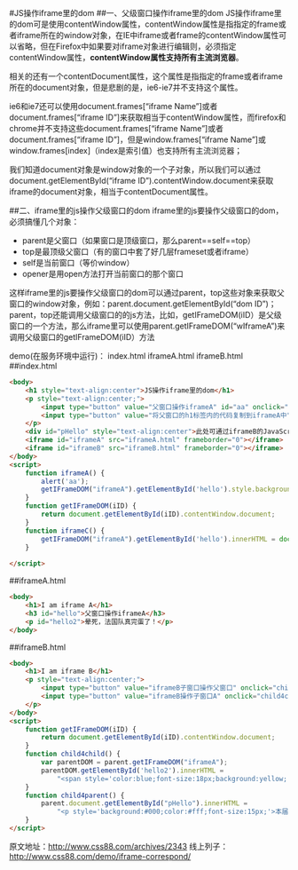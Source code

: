 #JS操作iframe里的dom
##一、父级窗口操作iframe里的dom
JS操作iframe里的dom可是使用contentWindow属性，contentWindow属性是指指定的frame或者iframe所在的window对象，在IE中iframe或者frame的contentWindow属性可以省略，但在Firefox中如果要对iframe对象进行编辑则，必须指定contentWindow属性，**contentWindow属性支持所有主流浏览器**。

相关的还有一个contentDocument属性，这个属性是指指定的frame或者iframe所在的document对象，但是悲剧的是，ie6-ie7并不支持这个属性。

ie6和ie7还可以使用document.frames[“iframe Name”]或者document.frames[“iframe ID”]来获取相当于contentWindow属性，而firefox和chrome并不支持这些document.frames[“iframe Name”]或者document.frames[“iframe ID”]，但是window.frames[“iframe Name”]或window.frames[index]（index是索引值）也支持所有主流浏览器；

我们知道document对象是window对象的一个子对象，所以我们可以通过document.getElementById(“iframe ID”).contentWindow.document来获取iframe的document对象，相当于contentDocument属性。

##二、iframe里的js操作父级窗口的dom
iframe里的js要操作父级窗口的dom，必须搞懂几个对象：

* parent是父窗口（如果窗口是顶级窗口，那么parent==self==top）
* top是最顶级父窗口（有的窗口中套了好几层frameset或者iframe）
* self是当前窗口（等价window）
* opener是用open方法打开当前窗口的那个窗口

这样iframe里的js要操作父级窗口的dom可以通过parent，top这些对象来获取父窗口的window对象，例如：parent.document.getElementById(“dom ID”)；
parent，top还能调用父级窗口的的js方法，比如，getIFrameDOM(iID）是父级窗口的一个方法，那么iframe里可以使用parent.getIFrameDOM(“wIframeA”)来调用父级窗口的getIFrameDOM(iID）方法

demo(在服务环境中运行)：
index.html
iframeA.html
iframeB.html
##index.html

```html
<body>
    <h1 style="text-align:center">JS操作iframe里的dom</h1>
    <p style="text-align:center;">
        <input type="button" value="父窗口操作iframeA" id="aa" onclick="iframeA();">
        <input type="button" value="将父窗口的h1标签内的代码复制到iframeA中" onclick="iframeC();">
    </p>
    <div id="pHello" style="text-align:center">此处可通过iframeB的JavaScript函数，来替换哦~</div>
    <iframe id="iframeA" src="iframeA.html" frameborder="0"></iframe>
    <iframe id="iframeB" src="iframeB.html" frameborder="0"></iframe>
</body>
<script>
    function iframeA() {
        alert('aa');
        getIFrameDOM("iframeA").getElementById('hello').style.background = "red";
    }
    function getIFrameDOM(iID) {
        return document.getElementById(iID).contentWindow.document;
    }
    function iframeC() {
        getIFrameDOM("iframeA").getElementById('hello').innerHTML = document.getElementsByTagName("h1")[0].innerHTML;
    }
    
</script>
```

##iframeA.html

```html
<body>
    <h1>I am iframe A</h1>
    <h3 id="hello">父窗口操作iframeA</h3>
    <p id="hello2">晕死，法国队真完蛋了！</p>
</body>
```

##iframeB.html

```html
<body>
    <h1>I am iframe B</h1>
    <p style="text-align:center;">
        <input type="button" value="iframeB子窗口操作父窗口" onclick="child4parent();">
        <input type="button" value="iframeB操作子窗口A" onclick="child4child();">
    </p>
</body>
<script>
    function getIFrameDOM(iID) {
        return document.getElementById(iID).contentWindow.document;
    }
    function child4child() {
        var parentDOM = parent.getIFrameDOM("iframeA");
        parentDOM.getElementById('hello2').innerHTML =
            "<span style='color:blue;font-size:18px;background:yellow;'>英格兰的运气不错！</span>";
    }
    function child4parent() {
        parent.document.getElementById("pHello").innerHTML =
            "<p style='background:#000;color:#fff;font-size:15px;'>本届世界杯强队不强，弱队不弱！</p>";
    }
</script>
```

原文地址：http://www.css88.com/archives/2343
线上列子：http://www.css88.com/demo/iframe-correspond/


